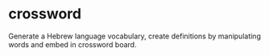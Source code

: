 # crossword
Generate a Hebrew language vocabulary, create definitions by manipulating words and embed in crossword board.
